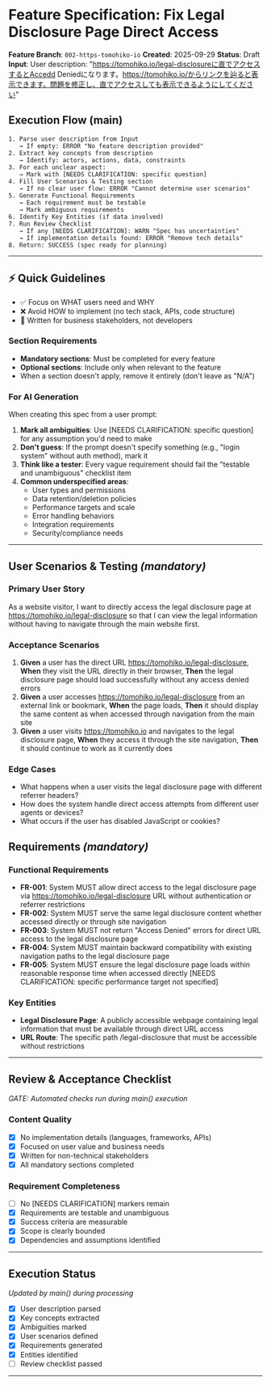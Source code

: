 # Feature Specification: Fix Legal Disclosure Page Direct Access

**Feature Branch**: `002-https-tomohiko-io`
**Created**: 2025-09-29
**Status**: Draft
**Input**: User description: "https://tomohiko.io/legal-disclosureに直でアクセスするとAccedd Deniedになります。https://tomohiko.io/からリンクを辿ると表示できます。問題を修正し、直でアクセスしても表示できるようにしてください"

## Execution Flow (main)
```
1. Parse user description from Input
   → If empty: ERROR "No feature description provided"
2. Extract key concepts from description
   → Identify: actors, actions, data, constraints
3. For each unclear aspect:
   → Mark with [NEEDS CLARIFICATION: specific question]
4. Fill User Scenarios & Testing section
   → If no clear user flow: ERROR "Cannot determine user scenarios"
5. Generate Functional Requirements
   → Each requirement must be testable
   → Mark ambiguous requirements
6. Identify Key Entities (if data involved)
7. Run Review Checklist
   → If any [NEEDS CLARIFICATION]: WARN "Spec has uncertainties"
   → If implementation details found: ERROR "Remove tech details"
8. Return: SUCCESS (spec ready for planning)
```

---

## ⚡ Quick Guidelines
- ✅ Focus on WHAT users need and WHY
- ❌ Avoid HOW to implement (no tech stack, APIs, code structure)
- 👥 Written for business stakeholders, not developers

### Section Requirements
- **Mandatory sections**: Must be completed for every feature
- **Optional sections**: Include only when relevant to the feature
- When a section doesn't apply, remove it entirely (don't leave as "N/A")

### For AI Generation
When creating this spec from a user prompt:
1. **Mark all ambiguities**: Use [NEEDS CLARIFICATION: specific question] for any assumption you'd need to make
2. **Don't guess**: If the prompt doesn't specify something (e.g., "login system" without auth method), mark it
3. **Think like a tester**: Every vague requirement should fail the "testable and unambiguous" checklist item
4. **Common underspecified areas**:
   - User types and permissions
   - Data retention/deletion policies
   - Performance targets and scale
   - Error handling behaviors
   - Integration requirements
   - Security/compliance needs

---

## User Scenarios & Testing *(mandatory)*

### Primary User Story
As a website visitor, I want to directly access the legal disclosure page at https://tomohiko.io/legal-disclosure so that I can view the legal information without having to navigate through the main website first.

### Acceptance Scenarios
1. **Given** a user has the direct URL https://tomohiko.io/legal-disclosure, **When** they visit the URL directly in their browser, **Then** the legal disclosure page should load successfully without any access denied errors
2. **Given** a user accesses https://tomohiko.io/legal-disclosure from an external link or bookmark, **When** the page loads, **Then** it should display the same content as when accessed through navigation from the main site
3. **Given** a user visits https://tomohiko.io and navigates to the legal disclosure page, **When** they access it through the site navigation, **Then** it should continue to work as it currently does

### Edge Cases
- What happens when a user visits the legal disclosure page with different referrer headers?
- How does the system handle direct access attempts from different user agents or devices?
- What occurs if the user has disabled JavaScript or cookies?

## Requirements *(mandatory)*

### Functional Requirements
- **FR-001**: System MUST allow direct access to the legal disclosure page via https://tomohiko.io/legal-disclosure URL without authentication or referrer restrictions
- **FR-002**: System MUST serve the same legal disclosure content whether accessed directly or through site navigation
- **FR-003**: System MUST not return "Access Denied" errors for direct URL access to the legal disclosure page
- **FR-004**: System MUST maintain backward compatibility with existing navigation paths to the legal disclosure page
- **FR-005**: System MUST ensure the legal disclosure page loads within reasonable response time when accessed directly [NEEDS CLARIFICATION: specific performance target not specified]

### Key Entities
- **Legal Disclosure Page**: A publicly accessible webpage containing legal information that must be available through direct URL access
- **URL Route**: The specific path /legal-disclosure that must be accessible without restrictions

---

## Review & Acceptance Checklist
*GATE: Automated checks run during main() execution*

### Content Quality
- [x] No implementation details (languages, frameworks, APIs)
- [x] Focused on user value and business needs
- [x] Written for non-technical stakeholders
- [x] All mandatory sections completed

### Requirement Completeness
- [ ] No [NEEDS CLARIFICATION] markers remain
- [x] Requirements are testable and unambiguous
- [x] Success criteria are measurable
- [x] Scope is clearly bounded
- [x] Dependencies and assumptions identified

---

## Execution Status
*Updated by main() during processing*

- [x] User description parsed
- [x] Key concepts extracted
- [x] Ambiguities marked
- [x] User scenarios defined
- [x] Requirements generated
- [x] Entities identified
- [ ] Review checklist passed

---